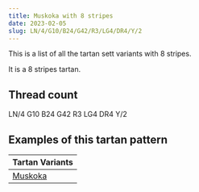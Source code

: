 ```yaml
---
title: Muskoka with 8 stripes
date: 2023-02-05
slug: LN/4/G10/B24/G42/R3/LG4/DR4/Y/2
---
```

This is a list of all the tartan sett variants with 8 stripes.

It is a 8 stripes tartan.


## Thread count
LN/4 G10 B24 G42 R3 LG4 DR4 Y/2

## Examples of this tartan pattern

| Tartan Variants |
|---------------|
| [Muskoka](/variants/ln/4/g10/b24/g42/r3/lg4/dr4/y/2-b5480b0-dr800000-g008000-lg908000-lne0e0e0-rc00000-yf0c000)||
